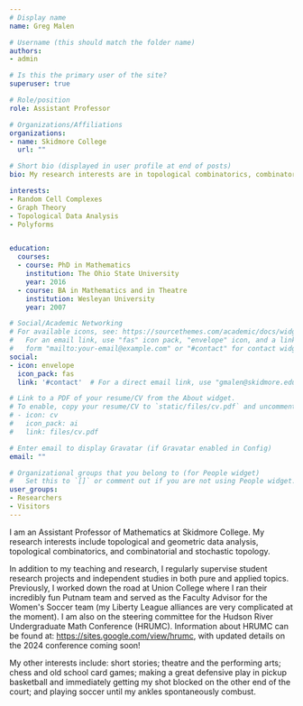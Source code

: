 ```yaml
---
# Display name
name: Greg Malen

# Username (this should match the folder name)
authors:
- admin

# Is this the primary user of the site?
superuser: true

# Role/position
role: Assistant Professor

# Organizations/Affiliations
organizations:
- name: Skidmore College
  url: ""

# Short bio (displayed in user profile at end of posts)
bio: My research interests are in topological combinatorics, combinatorial and stochastic topology, topological data analysis, and combining the names of primary areas of research to describe more specific areas of research.

interests:
- Random Cell Complexes
- Graph Theory
- Topological Data Analysis
- Polyforms


education:
  courses:
  - course: PhD in Mathematics
    institution: The Ohio State University
    year: 2016
  - course: BA in Mathematics and in Theatre
    institution: Wesleyan University
    year: 2007

# Social/Academic Networking
# For available icons, see: https://sourcethemes.com/academic/docs/widgets/#icons
#   For an email link, use "fas" icon pack, "envelope" icon, and a link in the
#   form "mailto:your-email@example.com" or "#contact" for contact widget.
social:
- icon: envelope
  icon_pack: fas
  link: '#contact'  # For a direct email link, use "gmalen@skidmore.edu".

# Link to a PDF of your resume/CV from the About widget.
# To enable, copy your resume/CV to `static/files/cv.pdf` and uncomment the lines below.  
# - icon: cv
#   icon_pack: ai
#   link: files/cv.pdf

# Enter email to display Gravatar (if Gravatar enabled in Config)
email: ""

# Organizational groups that you belong to (for People widget)
#   Set this to `[]` or comment out if you are not using People widget.  
user_groups:
- Researchers
- Visitors
---
```


I am an Assistant Professor of Mathematics at Skidmore College. My research interests include topological and geometric data analysis, topological combinatorics, and combinatorial and stochastic topology.

In addition to my teaching and research, I regularly supervise student research projects and independent studies in both pure and applied topics. Previously, I worked down the road at Union College where I ran their incredibly fun Putnam team and served as the Faculty Advisor for the Women's Soccer team (my Liberty League alliances are very complicated at the moment). I am also on the steering committee for the Hudson River Undergraduate Math Conference (HRUMC). Information about HRUMC can be found at: https://sites.google.com/view/hrumc, with updated details on the 2024 conference coming soon!

My other interests include: short stories; theatre and the performing arts; chess and old school card games; making a great defensive play in pickup basketball and immediately getting my shot blocked on the other end of the court; and playing soccer until my ankles spontaneously combust. 
